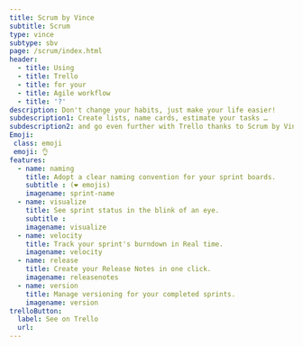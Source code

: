 ```yaml
---
title: Scrum by Vince
subtitle: Scrum
type: vince
subtype: sbv
page: /scrum/index.html
header:
  - title: Using 
  - title: Trello
  - title: for your
  - title: Agile workflow
  - title: '?'
description: Don't change your habits, just make your life easier!
subdescription1: Create lists, name cards, estimate your tasks …
subdescription2: and go even further with Trello thanks to Scrum by Vince!
Emoji:
 class: emoji
 emoji: 👌
features:
  - name: naming
    title: Adopt a clear naming convention for your sprint boards.
    subtitle : (❤ emojis)
    imagename: sprint-name
  - name: visualize
    title: See sprint status in the blink of an eye.
    subtitle :  
    imagename: visualize
  - name: velocity
    title: Track your sprint's burndown in Real time.
    imagename: velocity
  - name: release
    title: Create your Release Notes in one click.
    imagename: releasenotes
  - name: version
    title: Manage versioning for your completed sprints.
    imagename: version
trelloButton:
  label: See on Trello
  url: 
---
```

